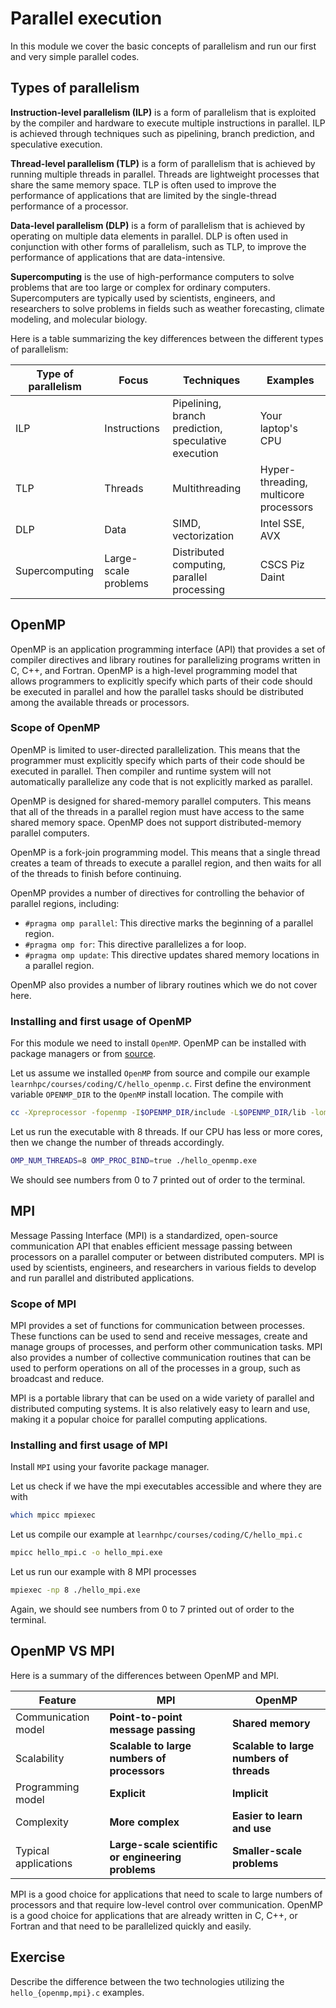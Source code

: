 # Parallel execution

In this module we cover the basic concepts of parallelism and run our first and very simple parallel codes.

## Types of parallelism

**Instruction-level parallelism (ILP)** is a form of parallelism that is exploited by the compiler and hardware to execute multiple instructions in parallel. ILP is achieved through techniques such as pipelining, branch prediction, and speculative execution.

**Thread-level parallelism (TLP)** is a form of parallelism that is achieved by running multiple threads in parallel. Threads are lightweight processes that share the same memory space. TLP is often used to improve the performance of applications that are limited by the single-thread performance of a processor.

**Data-level parallelism (DLP)** is a form of parallelism that is achieved by operating on multiple data elements in parallel. DLP is often used in conjunction with other forms of parallelism, such as TLP, to improve the performance of applications that are data-intensive.

**Supercomputing** is the use of high-performance computers to solve problems that are too large or complex for ordinary computers. Supercomputers are typically used by scientists, engineers, and researchers to solve problems in fields such as weather forecasting, climate modeling, and molecular biology.

Here is a table summarizing the key differences between the different types of parallelism:

| Type of parallelism | Focus | Techniques | Examples |
|---|---|---|---|
| ILP | Instructions | Pipelining, branch prediction, speculative execution | Your laptop's CPU |
| TLP | Threads | Multithreading | Hyper-threading, multicore processors |
| DLP | Data | SIMD, vectorization | Intel SSE, AVX |
| Supercomputing | Large-scale problems | Distributed computing, parallel processing | CSCS Piz Daint |


## OpenMP

OpenMP is an application programming interface (API) that provides a set of compiler directives and library routines for parallelizing programs written in C, C++, and Fortran. OpenMP is a high-level programming model that allows programmers to explicitly specify which parts of their code should be executed in parallel and how the parallel tasks should be distributed among the available threads or processors.

### Scope of OpenMP

OpenMP is limited to user-directed parallelization. This means that the programmer must explicitly specify which parts of their code should be executed in parallel. Then compiler and runtime system will not automatically parallelize any code that is not explicitly marked as parallel.

OpenMP is designed for shared-memory parallel computers. This means that all of the threads in a parallel region must have access to the same shared memory space. OpenMP does not support distributed-memory parallel computers.

OpenMP is a fork-join programming model. This means that a single thread creates a team of threads to execute a parallel region, and then waits for all of the threads to finish before continuing.

OpenMP provides a number of directives for controlling the behavior of parallel regions, including:

- `#pragma omp parallel`: This directive marks the beginning of a parallel region.
- `#pragma omp for`: This directive parallelizes a for loop.
- `#pragma omp update`: This directive updates shared memory locations in a parallel region.

OpenMP also provides a number of library routines which we do not cover here.


### Installing and first usage of OpenMP

For this module we need to install `OpenMP`. OpenMP can be installed with package managers or from [source](https://github.com/OpenMP).

Let us assume we installed `OpenMP` from source and compile our example `learnhpc/courses/coding/C/hello_openmp.c`.
First define the environment variable `OPENMP_DIR` to the `OpenMP` install location. The compile with

```bash
cc -Xpreprocessor -fopenmp -I$OPENMP_DIR/include -L$OPENMP_DIR/lib -lomp hello_openmp.c -o hello_openmp.exe
```

Let us run the executable with 8 threads. If our CPU has less or more cores, then we change the number of threads accordingly.

```bash
OMP_NUM_THREADS=8 OMP_PROC_BIND=true ./hello_openmp.exe
```

We should see numbers from 0 to 7 printed out of order to the terminal.

## MPI

Message Passing Interface (MPI) is a standardized, open-source communication API that enables efficient message passing between processors on a parallel computer or between distributed computers. MPI is used by scientists, engineers, and researchers in various fields to develop and run parallel and distributed applications.

### Scope of MPI

MPI provides a set of functions for communication between processes. These functions can be used to send and receive messages, create and manage groups of processes, and perform other communication tasks. MPI also provides a number of collective communication routines that can be used to perform operations on all of the processes in a group, such as broadcast and reduce.

MPI is a portable library that can be used on a wide variety of parallel and distributed computing systems. It is also relatively easy to learn and use, making it a popular choice for parallel computing applications.

### Installing and first usage of MPI

Install `MPI` using your favorite package manager.

Let us check if we have the mpi executables accessible and where they are with
```bash
which mpicc mpiexec
```

Let us compile our example at `learnhpc/courses/coding/C/hello_mpi.c`

```bash
mpicc hello_mpi.c -o hello_mpi.exe
```
Let us run our example with 8 MPI processes

```bash
mpiexec -np 8 ./hello_mpi.exe
```

Again, we should see numbers from 0 to 7 printed out of order to the terminal.

## OpenMP VS MPI

Here is a summary of the differences between OpenMP and MPI.

| Feature | MPI | OpenMP |
|---|---|---|
| Communication model  | **Point-to-point message passing** | **Shared memory** |
| Scalability | **Scalable to large numbers of processors** | **Scalable to large numbers of threads** |
| Programming model | **Explicit** | **Implicit** |
| Complexity | **More complex** | **Easier to learn and use** |
| Typical applications | **Large-scale scientific or engineering problems** | **Smaller-scale problems** |


MPI is a good choice for applications that need to scale to large numbers of processors and that require low-level control over communication. OpenMP is a good choice for applications that are already written in C, C++, or Fortran and that need to be parallelized quickly and easily.

## Exercise

Describe the difference between the two technologies utilizing the `hello_{openmp,mpi}.c` examples.
